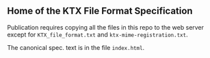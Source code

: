 ## Home of the KTX File Format Specification

Publication requires copying all the files in this repo to the web server except for `KTX_file_format.txt` and `ktx-mime-registration.txt`.

The canonical spec. text is in the file `index.html`.



